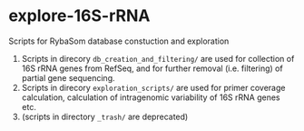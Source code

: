 # explore-16S-rRNA

Scripts for RybaSom database constuction and exploration

1. Scripts in direcory `db_creation_and_filtering/` are used for collection of 16S rRNA genes from RefSeq, and for further removal (i.e. filtering) of partial gene sequencing.
2. Scripts in direcory `exploration_scripts/` are used for primer coverage calculation, calculation of intragenomic variability of 16S rRNA genes etc.
3. (scripts in directory `_trash/` are deprecated)

